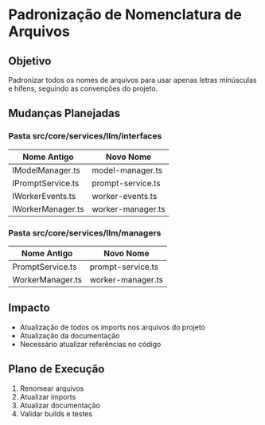 # Padronização de Nomenclatura de Arquivos

## Objetivo
Padronizar todos os nomes de arquivos para usar apenas letras minúsculas e hífens, seguindo as convenções do projeto.

## Mudanças Planejadas

### Pasta src/core/services/llm/interfaces
| Nome Antigo         | Novo Nome          |
|---------------------|--------------------|
| IModelManager.ts    | model-manager.ts   |
| IPromptService.ts   | prompt-service.ts  |
| IWorkerEvents.ts    | worker-events.ts   |
| IWorkerManager.ts   | worker-manager.ts  |

### Pasta src/core/services/llm/managers
| Nome Antigo         | Novo Nome          |
|---------------------|--------------------|
| PromptService.ts    | prompt-service.ts  |
| WorkerManager.ts    | worker-manager.ts  |

## Impacto
- Atualização de todos os imports nos arquivos do projeto
- Atualização da documentação
- Necessário atualizar referências no código

## Plano de Execução
1. Renomear arquivos
2. Atualizar imports
3. Atualizar documentação
4. Validar builds e testes